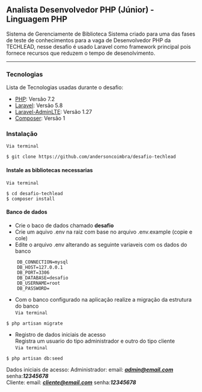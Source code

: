 ##  Analista Desenvolvedor PHP (Júnior) - Linguagem PHP
Sistema de Gerenciamente de Biblioteca
Sistema criado para  uma das fases de teste de conhecimentos para a vaga de Desenvolvedor PHP da TECHLEAD, nesse desafio é usado Laravel como framework principal pois fornece recursos que reduzem o tempo de desenolvimento.
***

### Tecnologias
Lista de Tecnologias usadas durante o desafio:
* [PHP](https://php.com/): Versão 7.2
* [Laravel](https://laravel.com/): Versão 5.8
* [Laravel-AdminLTE](https://adminlte.io/): Versão 1.27
* [Composer](composer.io): Versão 1

### Instalação 
```Via terminal```
```
$ git clone https://github.com/andersoncoimbra/desafio-techlead
```

#### Instale as bibliotecas necessarias 
```Via terminal```
```
$ cd desafio-techlead
$ composer install 
```

#### Banco de dados 

* Crie o baco de dados chamado **desafio**
* Crie um aquivo .env na raiz com base no arquivo .env.example (copie e cole)
* Edite o arquivo .env alterando as seguinte variaveis com os dados do banco

````TXT
    DB_CONNECTION=mysql
    DB_HOST=127.0.0.1
    DB_PORT=3306
    DB_DATABASE=desafio
    DB_USERNAME=root
    DB_PASSWORD=
````
* Com o banco configurado na aplicação realize a migração da estrutura do banco <br>
```Via terminal```
```
$ php artisan migrate
```
* Registro de dados iniciais de acesso<br>
Registra um usuario do tipo administrador e outro do tipo cliente<br> 
```Via terminal```
```
$ php artisan db:seed
```

Dados iniciais de acesso: 
Administrador: email: ***admin@email.com*** senha:***12345678*** <br>
Cliente: email: ***cliente@email.com*** senha:***12345678*** <br>



